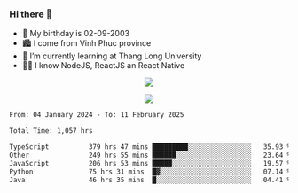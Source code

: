 ### Hi there 👋
- 🎂 My birthday is 02-09-2003
- 🏙️ I come from Vinh Phuc province
- 🌱 I’m currently learning at Thang Long University
- 🧑‍💻 I know NodeJS, ReactJS an React Native
<p align="center"><img src="https://github-readme-stats.vercel.app/api?username=tmquang0209&show_icons=true&theme=gradient"></p>
<p align="center"><img src="https://github-readme-stats.vercel.app/api/top-langs/?username=tmquang0209&hide=scss,css&langs_count=10"></p>
<!--START_SECTION:waka-->

```txt
From: 04 January 2024 - To: 11 February 2025

Total Time: 1,057 hrs

TypeScript          379 hrs 47 mins █████████░░░░░░░░░░░░░░░░   35.93 %
Other               249 hrs 55 mins ██████░░░░░░░░░░░░░░░░░░░   23.64 %
JavaScript          206 hrs 53 mins █████░░░░░░░░░░░░░░░░░░░░   19.57 %
Python              75 hrs 31 mins  █▓░░░░░░░░░░░░░░░░░░░░░░░   07.14 %
Java                46 hrs 35 mins  █░░░░░░░░░░░░░░░░░░░░░░░░   04.41 %
```

<!--END_SECTION:waka-->
